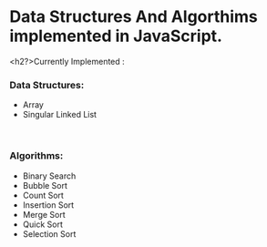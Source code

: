 <h1>Data Structures And Algorthims implemented in JavaScript.</h1>

<h2?>Currently Implemented : </h2>

<h3>Data Structures:</h3>
<ul>
    <li>Array</li>
    <li>Singular Linked List</li>
</ul>

<br/>

<h3>Algorithms:</h3>
<ul>
    <li>Binary Search</li>
    <li>Bubble Sort</li>
    <li>Count Sort</li>
    <li>Insertion Sort</li>
    <li>Merge Sort</li>
    <li>Quick Sort</li>
    <li>Selection Sort</li>
</ul>